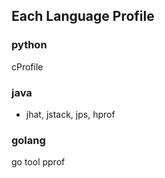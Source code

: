 ## Each Language Profile


### python

cProfile

### java

- jhat, jstack, jps, hprof

### golang

go tool pprof
